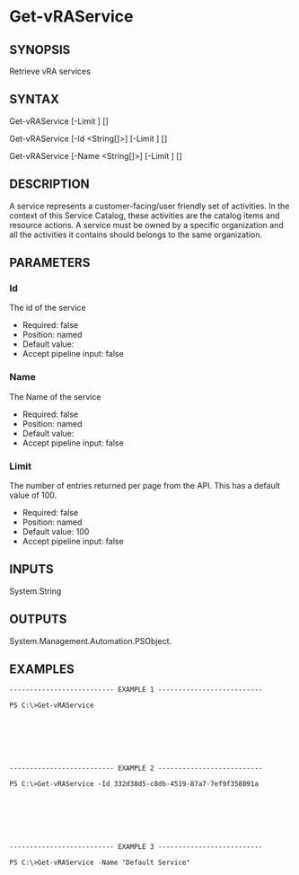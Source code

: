 # Get-vRAService

## SYNOPSIS
    
Retrieve vRA services

## SYNTAX
 Get-vRAService [-Limit <String>] [<CommonParameters>] Get-vRAService [-Id <String[]>] [-Limit <String>] [<CommonParameters>] Get-vRAService [-Name <String[]>] [-Limit <String>] [<CommonParameters>]    

## DESCRIPTION

A service represents a customer-facing/user friendly set of activities. In the context of this Service Catalog, 
these activities are the catalog items and resource actions. 
A service must be owned by a specific organization and all the activities it contains should belongs to the same organization.

## PARAMETERS


### Id

The id of the service

* Required: false
* Position: named
* Default value: 
* Accept pipeline input: false

### Name

The Name of the service

* Required: false
* Position: named
* Default value: 
* Accept pipeline input: false

### Limit

The number of entries returned per page from the API. This has a default value of 100.

* Required: false
* Position: named
* Default value: 100
* Accept pipeline input: false

## INPUTS

System.String

## OUTPUTS

System.Management.Automation.PSObject.

## EXAMPLES
```
-------------------------- EXAMPLE 1 --------------------------

PS C:\>Get-vRAService







-------------------------- EXAMPLE 2 --------------------------

PS C:\>Get-vRAService -Id 332d38d5-c8db-4519-87a7-7ef9f358091a







-------------------------- EXAMPLE 3 --------------------------

PS C:\>Get-vRAService -Name "Default Service"
```

